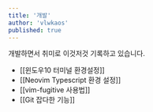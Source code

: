 ```yaml
---
title: '개발'
author: 'vlwkaos'
published: true
---
```


개발하면서 취미로 이것저것 기록하고 있습니다.

- [[윈도우10 터미널 환경설정]]
- [[Neovim Typescript 환경 설정]]
- [[vim-fugitive 사용법]]
- [[Git 잡다한 기능]]
